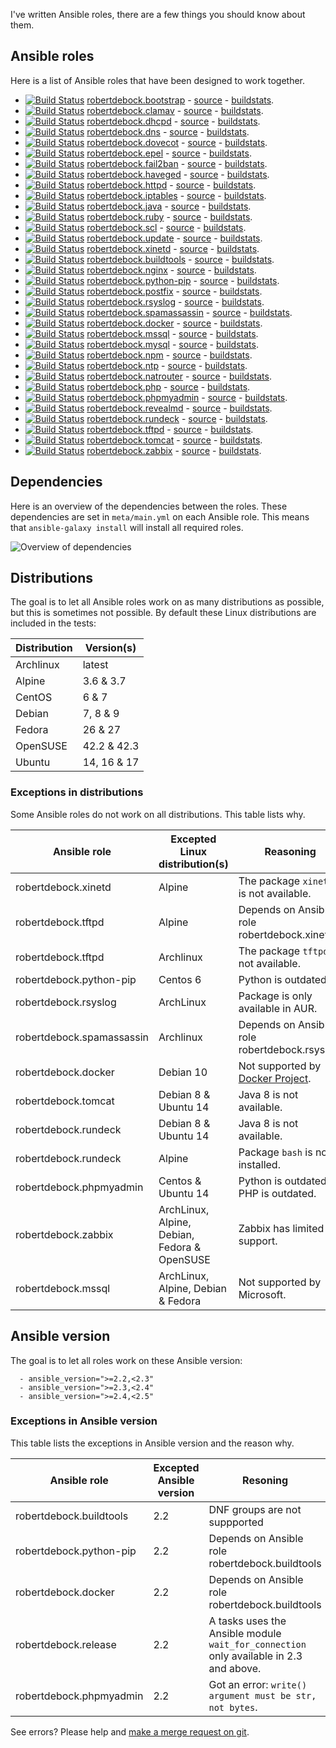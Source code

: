 I've written Ansible roles, there are a few things you should know about them.

## Ansible roles
Here is a list of Ansible roles that have been designed to work together.
- [![Build Status](https://travis-ci.org/robertdebock/ansible-role-bootstrap.svg?branch=master)](https://travis-ci.org/robertdebock/ansible-role-bootstrap) [robertdebock.bootstrap](https://galaxy.ansible.com/robertdebock/bootstrap/) - [source](https://github.com/robertdebock/ansible-role-bootstrap) - [buildstats](http://scribu.net/travis-stats/#robertdebock/ansible-role-bootstrap/master).
- [![Build Status](https://travis-ci.org/robertdebock/ansible-role-clamav.svg?branch=master)](https://travis-ci.org/robertdebock/ansible-role-clamav) [robertdebock.clamav](https://galaxy.ansible.com/robertdebock/clamac/) - [source](https://github.com/robertdebock/ansible-role-clamav) - [buildstats](http://scribu.net/travis-stats/#robertdebock/ansible-role-clamav/master).
- [![Build Status](https://travis-ci.org/robertdebock/ansible-role-dhcpd.svg?branch=master)](https://travis-ci.org/robertdebock/ansible-role-dhcpd) [robertdebock.dhcpd](https://galaxy.ansible.com/robertdebock/dhcpd/) - [source](https://github.com/robertdebock/ansible-role-dhcpd) - [buildstats](http://scribu.net/travis-stats/#robertdebock/ansible-role-dhcpd/master).
- [![Build Status](https://travis-ci.org/robertdebock/ansible-role-dns.svg?branch=master)](https://travis-ci.org/robertdebock/ansible-role-dns) [robertdebock.dns](https://galaxy.ansible.com/robertdebock/dns/) - [source](https://github.com/robertdebock/ansible-role-dns) - [buildstats](http://scribu.net/travis-stats/#robertdebock/ansible-role-dns/master).
- [![Build Status](https://travis-ci.org/robertdebock/ansible-role-dovecot.svg?branch=master)](https://travis-ci.org/robertdebock/ansible-role-dovecot) [robertdebock.dovecot](https://galaxy.ansible.com/robertdebock/dovecot/) - [source](https://github.com/robertdebock/ansible-role-dovecot) - [buildstats](http://scribu.net/travis-stats/#robertdebock/ansible-role-dovecot/master).
- [![Build Status](https://travis-ci.org/robertdebock/ansible-role-epel.svg?branch=master)](https://travis-ci.org/robertdebock/ansible-role-epel) [robertdebock.epel](https://galaxy.ansible.com/robertdebock/epel/) - [source](https://github.com/robertdebock/ansible-role-epel) - [buildstats](http://scribu.net/travis-stats/#robertdebock/ansible-role-epel/master).
- [![Build Status](https://travis-ci.org/robertdebock/ansible-role-fail2ban.svg?branch=master)](https://travis-ci.org/robertdebock/ansible-role-fail2ban) [robertdebock.fail2ban](https://galaxy.ansible.com/robertdebock/fail2ban/) - [source](https://github.com/robertdebock/ansible-role-fail2ban) - [buildstats](http://scribu.net/travis-stats/#robertdebock/ansible-role-fail2ban/master).
- [![Build Status](https://travis-ci.org/robertdebock/ansible-role-haveged.svg?branch=master)](https://travis-ci.org/robertdebock/ansible-role-haveged) [robertdebock.haveged](https://galaxy.ansible.com/robertdebock/haveged/) - [source](https://github.com/robertdebock/ansible-role-haveged) - [buildstats](http://scribu.net/travis-stats/#robertdebock/ansible-role-haveged/master).
- [![Build Status](https://travis-ci.org/robertdebock/ansible-role-httpd.svg?branch=master)](https://travis-ci.org/robertdebock/ansible-role-httpd) [robertdebock.httpd](https://galaxy.ansible.com/robertdebock/httpd/) - [source](https://github.com/robertdebock/ansible-role-httpd) - [buildstats](http://scribu.net/travis-stats/#robertdebock/ansible-role-httpd/master).
- [![Build Status](https://travis-ci.org/robertdebock/ansible-role-iptables.svg?branch=master)](https://travis-ci.org/robertdebock/ansible-role-iptables) [robertdebock.iptables](https://galaxy.ansible.com/robertdebock/iptables/) - [source](https://github.com/robertdebock/ansible-role-iptables) - [buildstats](http://scribu.net/travis-stats/#robertdebock/ansible-role-iptables/master).
- [![Build Status](https://travis-ci.org/robertdebock/ansible-role-java.svg?branch=master)](https://travis-ci.org/robertdebock/ansible-role-java) [robertdebock.java](https://galaxy.ansible.com/robertdebock/java/) - [source](https://github.com/robertdebock/ansible-role-java) - [buildstats](http://scribu.net/travis-stats/#robertdebock/ansible-role-java/master).
- [![Build Status](https://travis-ci.org/robertdebock/ansible-role-ruby.svg?branch=master)](https://travis-ci.org/robertdebock/ansible-role-ruby) [robertdebock.ruby](https://galaxy.ansible.com/robertdebock/ruby/) - [source](https://github.com/robertdebock/ansible-role-ruby) - [buildstats](http://scribu.net/travis-stats/#robertdebock/ansible-role-ruby/master).
- [![Build Status](https://travis-ci.org/robertdebock/ansible-role-scl.svg?branch=master)](https://travis-ci.org/robertdebock/ansible-role-scl) [robertdebock.scl](https://galaxy.ansible.com/robertdebock/scl/) - [source](https://github.com/robertdebock/ansible-role-scl) - [buildstats](http://scribu.net/travis-stats/#robertdebock/ansible-role-scl/master).
- [![Build Status](https://travis-ci.org/robertdebock/ansible-role-update.svg?branch=master)](https://travis-ci.org/robertdebock/ansible-role-update) [robertdebock.update](https://galaxy.ansible.com/robertdebock/update/) - [source](https://github.com/robertdebock/ansible-role-update) - [buildstats](http://scribu.net/travis-stats/#robertdebock/ansible-role-update/master).
- [![Build Status](https://travis-ci.org/robertdebock/ansible-role-xinetd.svg?branch=master)](https://travis-ci.org/robertdebock/ansible-role-xinetd) [robertdebock.xinetd](https://galaxy.ansible.com/robertdebock/xinetd/) - [source](https://github.com/robertdebock/ansible-role-xinetd) - [buildstats](http://scribu.net/travis-stats/#robertdebock/ansible-role-xinetd/master).
- [![Build Status](https://travis-ci.org/robertdebock/ansible-role-buildtools.svg?branch=master)](https://travis-ci.org/robertdebock/ansible-role-buildtools) [robertdebock.buildtools](https://galaxy.ansible.com/robertdebock/buildtools/) - [source](https://github.com/robertdebock/ansible-role-buildtools) - [buildstats](http://scribu.net/travis-stats/#robertdebock/ansible-role-buildtools/master).
- [![Build Status](https://travis-ci.org/robertdebock/ansible-role-nginx.svg?branch=master)](https://travis-ci.org/robertdebock/ansible-role-nginx) [robertdebock.nginx](https://galaxy.ansible.com/robertdebock/nginx/) - [source](https://github.com/robertdebock/ansible-role-nginx) - [buildstats](http://scribu.net/travis-stats/#robertdebock/ansible-role-nginx/master).
- [![Build Status](https://travis-ci.org/robertdebock/ansible-role-python-pip.svg?branch=master)](https://travis-ci.org/robertdebock/ansible-role-python-pip) [robertdebock.python-pip](https://galaxy.ansible.com/robertdebock/python-pip/) - [source](https://github.com/robertdebock/ansible-role-python-pip) - [buildstats](http://scribu.net/travis-stats/#robertdebock/ansible-role-python-pip/master).
- [![Build Status](https://travis-ci.org/robertdebock/ansible-role-postfix.svg?branch=master)](https://travis-ci.org/robertdebock/ansible-role-postfix) [robertdebock.postfix](https://galaxy.ansible.com/robertdebock/postfix/) - [source](https://github.com/robertdebock/ansible-role-postfix) - [buildstats](http://scribu.net/travis-stats/#robertdebock/ansible-role-postfix/master).
- [![Build Status](https://travis-ci.org/robertdebock/ansible-role-rsyslog.svg?branch=master)](https://travis-ci.org/robertdebock/ansible-role-rsyslog) [robertdebock.rsyslog](https://galaxy.ansible.com/robertdebock/rsyslog/) - [source](https://github.com/robertdebock/ansible-role-rsyslog) - [buildstats](http://scribu.net/travis-stats/#robertdebock/ansible-role-rsyslog/master).
- [![Build Status](https://travis-ci.org/robertdebock/ansible-role-spamassassin.svg?branch=master)](https://travis-ci.org/robertdebock/ansible-role-spamassassin) [robertdebock.spamassassin](https://galaxy.ansible.com/robertdebock/spamassassin/) - [source](https://github.com/robertdebock/ansible-role-spamassassin) - [buildstats](http://scribu.net/travis-stats/#robertdebock/ansible-role-spamassassin/master).
- [![Build Status](https://travis-ci.org/robertdebock/ansible-role-docker.svg?branch=master)](https://travis-ci.org/robertdebock/ansible-role-docker) [robertdebock.docker](https://galaxy.ansible.com/robertdebock/docker/) - [source](https://github.com/robertdebock/ansible-role-docker) - [buildstats](http://scribu.net/travis-stats/#robertdebock/ansible-role-docker/master).
- [![Build Status](https://travis-ci.org/robertdebock/ansible-role-mssql.svg?branch=master)](https://travis-ci.org/robertdebock/ansible-role-mssql) [robertdebock.mssql](https://galaxy.ansible.com/robertdebock/mssql/) - [source](https://github.com/robertdebock/ansible-role-mssql) - [buildstats](http://scribu.net/travis-stats/#robertdebock/ansible-role-mssql/master).
- [![Build Status](https://travis-ci.org/robertdebock/ansible-role-mysql.svg?branch=master)](https://travis-ci.org/robertdebock/ansible-role-mysql) [robertdebock.mysql](https://galaxy.ansible.com/robertdebock/mysql/) - [source](https://github.com/robertdebock/ansible-role-mysql) - [buildstats](http://scribu.net/travis-stats/#robertdebock/ansible-role-mysql/master).
- [![Build Status](https://travis-ci.org/robertdebock/ansible-role-npm.svg?branch=master)](https://travis-ci.org/robertdebock/ansible-role-npm) [robertdebock.npm](https://galaxy.ansible.com/robertdebock/npm/) - [source](https://github.com/robertdebock/ansible-role-npm) - [buildstats](http://scribu.net/travis-stats/#robertdebock/ansible-role-npm/master).
- [![Build Status](https://travis-ci.org/robertdebock/ansible-role-ntp.svg?branch=master)](https://travis-ci.org/robertdebock/ansible-role-ntp) [robertdebock.ntp](https://galaxy.ansible.com/robertdebock/ntp/) - [source](https://github.com/robertdebock/ansible-role-ntp) - [buildstats](http://scribu.net/travis-stats/#robertdebock/ansible-role-ntp/master).
- [![Build Status](https://travis-ci.org/robertdebock/ansible-role-natrouter.svg?branch=master)](https://travis-ci.org/robertdebock/ansible-role-natrouter) [robertdebock.natrouter](https://galaxy.ansible.com/robertdebock/natrouter/) - [source](https://github.com/robertdebock/ansible-role-natrouter) - [buildstats](http://scribu.net/travis-stats/#robertdebock/ansible-role-natrouter/master).
- [![Build Status](https://travis-ci.org/robertdebock/ansible-role-php.svg?branch=master)](https://travis-ci.org/robertdebock/ansible-role-php) [robertdebock.php](https://galaxy.ansible.com/robertdebock/php/) - [source](https://github.com/robertdebock/ansible-role-php) - [buildstats](http://scribu.net/travis-stats/#robertdebock/ansible-role-php/master).
- [![Build Status](https://travis-ci.org/robertdebock/ansible-role-phpmyadmin.svg?branch=master)](https://travis-ci.org/robertdebock/ansible-role-phpmyadmin) [robertdebock.phpmyadmin](https://galaxy.ansible.com/robertdebock/phpmyadmin/) - [source](https://github.com/robertdebock/ansible-role-phpmyadmin) - [buildstats](http://scribu.net/travis-stats/#robertdebock/ansible-role-phpmyadmin/master).
- [![Build Status](https://travis-ci.org/robertdebock/ansible-role-revealmd.svg?branch=master)](https://travis-ci.org/robertdebock/ansible-role-revealmd) [robertdebock.revealmd](https://galaxy.ansible.com/robertdebock/revealmd/) - [source](https://github.com/robertdebock/ansible-role-revealmd) - [buildstats](http://scribu.net/travis-stats/#robertdebock/ansible-role-revealmd/master).
- [![Build Status](https://travis-ci.org/robertdebock/ansible-role-rundeck.svg?branch=master)](https://travis-ci.org/robertdebock/ansible-role-rundeck) [robertdebock.rundeck](https://galaxy.ansible.com/robertdebock/rundeck/) - [source](https://github.com/robertdebock/ansible-role-rundeck) - [buildstats](http://scribu.net/travis-stats/#robertdebock/ansible-role-rundeck/master).
- [![Build Status](https://travis-ci.org/robertdebock/ansible-role-tftpd.svg?branch=master)](https://travis-ci.org/robertdebock/ansible-role-tftpd) [robertdebock.tftpd](https://galaxy.ansible.com/robertdebock/tftpd/) - [source](https://github.com/robertdebock/ansible-role-tftpd) - [buildstats](http://scribu.net/travis-stats/#robertdebock/ansible-role-tftpd/master).
- [![Build Status](https://travis-ci.org/robertdebock/ansible-role-tomcat.svg?branch=master)](https://travis-ci.org/robertdebock/ansible-role-tomcat) [robertdebock.tomcat](https://galaxy.ansible.com/robertdebock/tomcat/) - [source](https://github.com/robertdebock/ansible-role-tomcat) - [buildstats](http://scribu.net/travis-stats/#robertdebock/ansible-role-tomcat/master).
- [![Build Status](https://travis-ci.org/robertdebock/ansible-role-zabbix.svg?branch=master)](https://travis-ci.org/robertdebock/ansible-role-zabbix) [robertdebock.zabbix](https://galaxy.ansible.com/robertdebock/zabbix/) - [source](https://github.com/robertdebock/ansible-role-zabbix) - [buildstats](http://scribu.net/travis-stats/#robertdebock/ansible-role-zabbix/master).

## Dependencies
Here is an overview of the dependencies between the roles. These dependencies are set in `meta/main.yml` on each Ansible role. This means that `ansible-galaxy install` will install all required roles.

![Overview of dependencies](https://raw.githubusercontent.com/robertdebock/robertdebock.github.io/artifacts/dependencies.png "Dependecy overview")

## Distributions
The goal is to let all Ansible roles work on as many distributions as possible, but this is sometimes not possible. By default these Linux distributions are included in the tests:

| Distribution | Version(s)  |
|--------------|-------------|
| Archlinux    | latest      |
| Alpine       | 3.6 & 3.7   |
| CentOS       | 6 & 7       |
| Debian       | 7, 8 & 9    |
| Fedora       | 26 & 27     |
| OpenSUSE     | 42.2 & 42.3 | 
| Ubuntu       | 14, 16 & 17 |

### Exceptions in distributions
Some Ansible roles do not work on all distributions. This table lists why.

| Ansible role | Excepted Linux distribution(s) | Reasoning |
|--------------|--------------------------------|-----------|
| robertdebock.xinetd | Alpine | The package `xinetd` is not available. |
| robertdebock.tftpd | Alpine | Depends on Ansible role robertdebock.xinetd. |
| robertdebock.tftpd | Archlinux | The package `tftpd` is not available. |
| robertdebock.python-pip | Centos 6 | Python is outdated. |
| robertdebock.rsyslog | ArchLinux | Package is only available in AUR. |
| robertdebock.spamassassin | Archlinux | Depends on Ansible role robertdebock.rsyslog. |
| robertdebock.docker | Debian 10 | Not supported by [Docker Project](https://apt.dockerproject.org/repo/dists/). |
| robertdebock.tomcat | Debian 8 & Ubuntu 14 | Java 8 is not available. |
| robertdebock.rundeck | Debian 8 & Ubuntu 14 | Java 8 is not available. |
| robertdebock.rundeck | Alpine | Package `bash` is not installed. |
| robertdebock.phpmyadmin | Centos & Ubuntu 14 | Python is outdated, PHP is outdated. |
| robertdebock.zabbix | ArchLinux, Alpine, Debian, Fedora & OpenSUSE | Zabbix has limited OS support. |
| robertdebock.mssql | ArchLinux, Alpine, Debian & Fedora | Not supported by Microsoft. |

## Ansible version
The goal is to let all roles work on these Ansible version:
```
  - ansible_version=">=2.2,<2.3"
  - ansible_version=">=2.3,<2.4"
  - ansible_version=">=2.4,<2.5"
```

### Exceptions in Ansible version
This table lists the exceptions in Ansible version and the reason why.

| Ansible role | Excepted Ansible version | Resoning |
|---|---|---|
| robertdebock.buildtools | 2.2 | DNF groups are not suppported |
| robertdebock.python-pip | 2.2 | Depends on Ansible role robertdebock.buildtools |
| robertdebock.docker | 2.2 | Depends on Ansible role robertdebock.buildtools | 
| robertdebock.release | 2.2 | A tasks uses the Ansible module `wait_for_connection` only available in 2.3 and above. |
| robertdebock.phpmyadmin | 2.2 | Got an error: `write() argument must be str, not bytes`. |

See errors? Please help and [make a merge request on git](https://github.com/robertdebock/robertdebock.github.io/).

